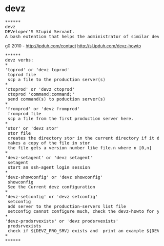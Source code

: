 devz
====
<pre>
******
devz
DEVeloper'S Stupid Servant.
A bash extention that helps the administrator of similar dev and production systems.
</pre>
g0 2010 - http://ipduh.com/contact
http://sl.ipduh.com/devz-howto
<pre>
******
devz verbs:
*
'toprod' or 'devz toprod'
 toprod file
 scp a file to the production server(s)
*
'ctoprod' or 'devz ctoprod'
 ctoprod 'command;command;'
 send command(s) to poduction server(s)
*
'fromprod' or 'devz fromprod'
 fromprod file
 scp a file from the first production server here.
*
'stor' or 'devz stor'
 stor file
 creates the directory stor in the current directory if it does not exist.
 makes a copy of the file in stor
 the file gets a version number like file.n where n [0,n]
*
'devz-setagent' or 'devz setagent'
 setagent
 start an ssh-agent login session
*
'devz-showconfig' or 'devz showconfig'
 showconfig
 See the Current devz configuration
*
'devz-setconfig' or 'devz setconfig'
 setconfig
 add server to the production-servers list file
 setconfig cannot configure much, check the devz-howto for your first setup
*
'devz-prodsrvexists' or 'devz prodsrvexists'
 prodsrvexists
 check if ${DEVZ_PRO_SRV} exists and  print an example ${DEVZ_PRO_SRV} file
*
******
</pre>
